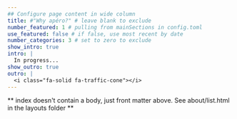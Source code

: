 ```yaml
---
## Configure page content in wide column
title: #"Why apéro?" # leave blank to exclude
number_featured: 1 # pulling from mainSections in config.toml
use_featured: false # if false, use most recent by date
number_categories: 3 # set to zero to exclude
show_intro: true
intro: |
  In progress...
show_outro: true
outro: |
  <i class="fa-solid fa-traffic-cone"></i>
---
```


** index doesn't contain a body, just front matter above.
See about/list.html in the layouts folder **